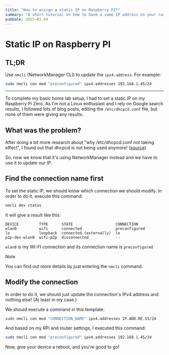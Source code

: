 ```yaml
---
title: "How to assign a static IP on Raspberry PI?"
summary: "A short tutorial on how to have a same IP address on your raspberry pi"
pubDate: 2025-01-04
---
```


# Static IP on Raspberry PI

## TL;DR

Use `nmcli` (NetworkManager CLI) to update the `ipv4.address`. For example:

```bash
sudo nmcli con mod "preconfigured" ipv4.addresses 192.168.1.45/24
```

---

To complete my basic home lab setup, I had to set a static IP on my Raspberry Pi Zero. As I'm not a Linux enthusiast and I rely on Google search results, I followed lots of blog posts, editing the `/etc/dhcpcd.conf` file, but none of them were giving any results.

## What was the problem?

After doing a bit more research about "why /etc/dhcpcd.conf not taking effect", I found out that dhcpcd is not being used anymore! ([source](https://raspberrypi.stackexchange.com/questions/37920/how-do-i-set-up-networking-wifi-static-ip-address-on-raspbian-raspberry-pi-os/74428#74428))

So, now we know that it's using NetworkManager instead and we have to use it to update our IP.

## Find the connection name first

To set the static IP, we should know which connection we should modify. In order to do it, execute this command:

```bash
nmcli dev status
```

It will give a result like this:

```
DEVICE         TYPE      STATE                   CONNECTION
wlan0          wifi      connected               preconfigured
lo             loopback  connected (externally)  lo
p2p-dev-wlan0  wifi-p2p  disconnected            --
```

`wlan0` is my WI-FI connection and its connection name is `preconfigured`

> [!NOTE]
> You can find out more details by just entering the `nmcli` command.

## Modify the connection

In order to do it, we should just update the connection's IPv4 address and nothing else! (At least in my case.)

We should execute a command in this template:

```bash
sudo nmcli con mod "CONNECTION_NAME" ipv4.addresses IP.ADD.RE.SS/24
```

And based on my RPi and router settings, I executed this command:

```bash
sudo nmcli con mod "preconfigured" ipv4.addresses 192.168.1.45/24
```

Now, give your device a reboot, and you're good to go!
